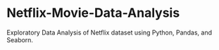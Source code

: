 # Netflix-Movie-Data-Analysis
Exploratory Data Analysis of Netflix dataset using Python, Pandas, and Seaborn.
